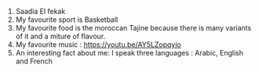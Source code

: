   1. Saadia El fekak
   2. My favourite sport is Basketball
   3. My favourite food is the moroccan Tajine because there is many variants of it and a miture of flavour.
   4. My favourite music : https://youtu.be/AY5LZopqyio
   5. An interesting fact about me: I speak three languages : Arabic, English and French